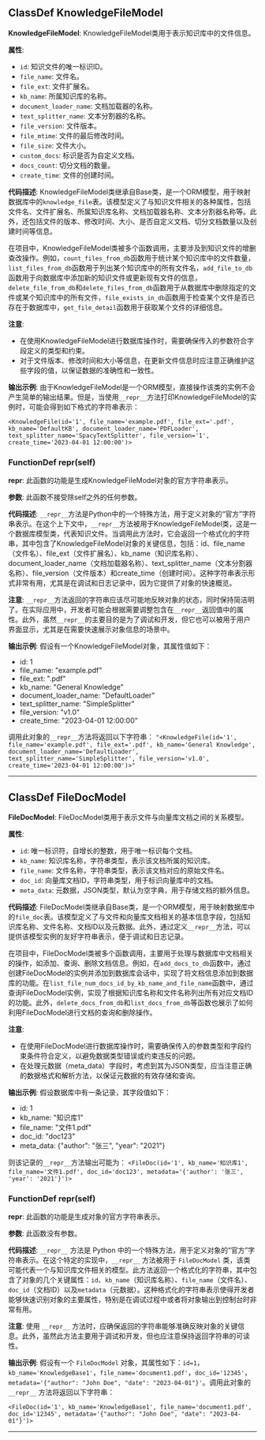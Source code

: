 ## ClassDef KnowledgeFileModel
**KnowledgeFileModel**: KnowledgeFileModel类用于表示知识库中的文件信息。

**属性**:
- `id`: 知识文件的唯一标识ID。
- `file_name`: 文件名。
- `file_ext`: 文件扩展名。
- `kb_name`: 所属知识库的名称。
- `document_loader_name`: 文档加载器的名称。
- `text_splitter_name`: 文本分割器的名称。
- `file_version`: 文件版本。
- `file_mtime`: 文件的最后修改时间。
- `file_size`: 文件大小。
- `custom_docs`: 标识是否为自定义文档。
- `docs_count`: 切分文档的数量。
- `create_time`: 文件的创建时间。

**代码描述**:
KnowledgeFileModel类继承自Base类，是一个ORM模型，用于映射数据库中的`knowledge_file`表。该模型定义了与知识文件相关的各种属性，包括文件名、文件扩展名、所属知识库名称、文档加载器名称、文本分割器名称等。此外，还包括文件的版本、修改时间、大小、是否自定义文档、切分文档数量以及创建时间等信息。

在项目中，KnowledgeFileModel类被多个函数调用，主要涉及到知识文件的增删查改操作。例如，`count_files_from_db`函数用于统计某个知识库中的文件数量，`list_files_from_db`函数用于列出某个知识库中的所有文件名，`add_file_to_db`函数用于向数据库中添加新的知识文件或更新现有文件的信息，`delete_file_from_db`和`delete_files_from_db`函数用于从数据库中删除指定的文件或某个知识库中的所有文件，`file_exists_in_db`函数用于检查某个文件是否已存在于数据库中，`get_file_detail`函数用于获取某个文件的详细信息。

**注意**:
- 在使用KnowledgeFileModel进行数据库操作时，需要确保传入的参数符合字段定义的类型和约束。
- 对于文件版本、修改时间和大小等信息，在更新文件信息时应注意正确维护这些字段的值，以保证数据的准确性和一致性。

**输出示例**:
由于KnowledgeFileModel是一个ORM模型，直接操作该类的实例不会产生简单的输出结果。但是，当使用`__repr__`方法打印KnowledgeFileModel的实例时，可能会得到如下格式的字符串表示：
```
<KnowledgeFile(id='1', file_name='example.pdf', file_ext='.pdf', kb_name='DefaultKB', document_loader_name='PDFLoader', text_splitter_name='SpacyTextSplitter', file_version='1', create_time='2023-04-01 12:00:00')>
```
### FunctionDef __repr__(self)
**__repr__**: 此函数的功能是生成KnowledgeFileModel对象的官方字符串表示。

**参数**: 此函数不接受除self之外的任何参数。

**代码描述**: `__repr__`方法是Python中的一个特殊方法，用于定义对象的“官方”字符串表示。在这个上下文中，`__repr__`方法被用于KnowledgeFileModel类，这是一个数据库模型类，代表知识文件。当调用此方法时，它会返回一个格式化的字符串，其中包含了KnowledgeFileModel对象的关键信息，包括：id、file_name（文件名）、file_ext（文件扩展名）、kb_name（知识库名称）、document_loader_name（文档加载器名称）、text_splitter_name（文本分割器名称）、file_version（文件版本）和create_time（创建时间）。这种字符串表示形式非常有用，尤其是在调试和日志记录中，因为它提供了对象的快速概览。

**注意**: `__repr__`方法返回的字符串应该尽可能地反映对象的状态，同时保持简洁明了。在实际应用中，开发者可能会根据需要调整包含在`__repr__`返回值中的属性。此外，虽然`__repr__`的主要目的是为了调试和开发，但它也可以被用于用户界面显示，尤其是在需要快速展示对象信息的场景中。

**输出示例**: 假设有一个KnowledgeFileModel对象，其属性值如下：
- id: 1
- file_name: "example.pdf"
- file_ext: ".pdf"
- kb_name: "General Knowledge"
- document_loader_name: "DefaultLoader"
- text_splitter_name: "SimpleSplitter"
- file_version: "v1.0"
- create_time: "2023-04-01 12:00:00"

调用此对象的`__repr__`方法将返回以下字符串：
`"<KnowledgeFile(id='1', file_name='example.pdf', file_ext='.pdf', kb_name='General Knowledge', document_loader_name='DefaultLoader', text_splitter_name='SimpleSplitter', file_version='v1.0', create_time='2023-04-01 12:00:00')>"`
***
## ClassDef FileDocModel
**FileDocModel**: FileDocModel类用于表示文件与向量库文档之间的关系模型。

**属性**:
- `id`: 唯一标识符，自增长的整数，用于唯一标识每个文档。
- `kb_name`: 知识库名称，字符串类型，表示该文档所属的知识库。
- `file_name`: 文件名称，字符串类型，表示该文档对应的原始文件名。
- `doc_id`: 向量库文档ID，字符串类型，用于标识向量库中的文档。
- `meta_data`: 元数据，JSON类型，默认为空字典，用于存储文档的额外信息。

**代码描述**:
FileDocModel类继承自Base类，是一个ORM模型，用于映射数据库中的`file_doc`表。该模型定义了与文件和向量库文档相关的基本信息字段，包括知识库名称、文件名称、文档ID以及元数据。此外，通过定义`__repr__`方法，可以提供该模型实例的友好字符串表示，便于调试和日志记录。

在项目中，FileDocModel类被多个函数调用，主要用于处理与数据库中文档相关的操作，如添加、查询、删除文档信息。例如，在`add_docs_to_db`函数中，通过创建FileDocModel的实例并添加到数据库会话中，实现了将文档信息添加到数据库的功能。在`list_file_num_docs_id_by_kb_name_and_file_name`函数中，通过查询FileDocModel实例，实现了根据知识库名称和文件名称列出所有对应文档ID的功能。此外，`delete_docs_from_db`和`list_docs_from_db`等函数也展示了如何利用FileDocModel进行文档的查询和删除操作。

**注意**:
- 在使用FileDocModel进行数据库操作时，需要确保传入的参数类型和字段约束条件符合定义，以避免数据类型错误或约束违反的问题。
- 在处理元数据（meta_data）字段时，考虑到其为JSON类型，应当注意正确的数据格式和解析方法，以保证元数据的有效存储和查询。

**输出示例**:
假设数据库中有一条记录，其字段值如下：
- id: 1
- kb_name: "知识库1"
- file_name: "文件1.pdf"
- doc_id: "doc123"
- meta_data: {"author": "张三", "year": "2021"}

则该记录的`__repr__`方法输出可能为：
`<FileDoc(id='1', kb_name='知识库1', file_name='文件1.pdf', doc_id='doc123', metadata='{'author': '张三', 'year': '2021'}')>`
### FunctionDef __repr__(self)
**__repr__**: 此函数的功能是生成对象的官方字符串表示。

**参数**: 此函数没有参数。

**代码描述**: `__repr__` 方法是 Python 中的一个特殊方法，用于定义对象的“官方”字符串表示。在这个特定的实现中，`__repr__` 方法被用于 `FileDocModel` 类，该类可能代表一个与知识库文件相关的模型。此方法返回一个格式化的字符串，其中包含了对象的几个关键属性：`id`、`kb_name`（知识库名称）、`file_name`（文件名）、`doc_id`（文档ID）以及`metadata`（元数据）。这种格式化的字符串表示使得开发者能够快速识别对象的主要属性，特别是在调试过程中或者将对象输出到控制台时非常有用。

**注意**: 使用 `__repr__` 方法时，应确保返回的字符串能够准确反映对象的关键信息。此外，虽然此方法主要用于调试和开发，但也应注意保持返回字符串的可读性。

**输出示例**: 假设有一个 `FileDocModel` 对象，其属性如下：`id=1`，`kb_name='KnowledgeBase1'`，`file_name='document1.pdf'`，`doc_id='12345'`，`metadata='{"author": "John Doe", "date": "2023-04-01"}'`。调用此对象的 `__repr__` 方法将返回以下字符串：

```
<FileDoc(id='1', kb_name='KnowledgeBase1', file_name='document1.pdf', doc_id='12345', metadata='{"author": "John Doe", "date": "2023-04-01"}')>
```
***
